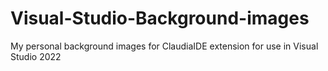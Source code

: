 # Visual-Studio-Background-images

My personal background images for ClaudiaIDE extension for use in Visual Studio 2022
